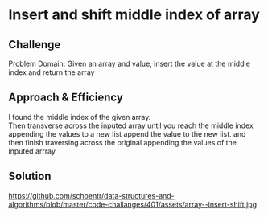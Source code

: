 # Insert and shift middle index of array


## Challenge
 Problem Domain:  Given an array and value, insert the value at the middle index and return the array

## Approach & Efficiency
I  found the middle index of the given array.  
Then transverse across the inputed array until you reach the middle index appending the values to a new list
append the value to the new list.  and then finish traversing across the original appending the values of the inputed arrray


## Solution
https://github.com/schoentr/data-structures-and-algorithms/blob/master/code-challanges/401/assets/array--insert-shift.jpg